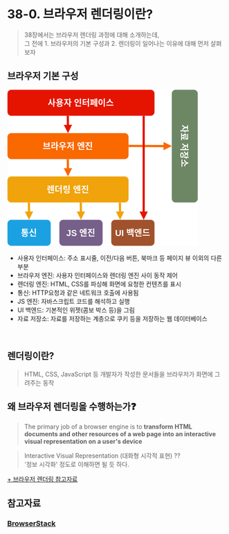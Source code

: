 # 38-0. 브라우저 렌더링이란?
> 38장에서는 브라우저 렌더링 과정에 대해 소개하는데,  
> 그 전에 1. 브라우저의 기본 구성과 2. 렌더링이 일어나는 이유에 대해 먼저 살펴보자
## 브라우저 기본 구성
![38](img/브라우저%20기본%20구성.png)
- 사용자 인터페이스: 주소 표시줄, 이전/다음 버튼, 북마크 등 페이지 뷰 이외의 다른 부분
- 브라우저 엔진: 사용자 인터페이스와 렌더링 엔진 사이 동작 제어
- 렌더링 엔진: HTML, CSS를 파싱해 화면에 요청한 컨텐츠를 표시
- 통신: HTTP요청과 같은 네트워크 호출에 사용됨
- JS 엔진: 자바스크립트 코드를 해석하고 실행
- UI 백엔드: 기본적인 위젯(콤보 박스 등)을 그림
- 자료 저장소: 자료를 저장하는 계층으로 쿠키 등을 저장하는 웹 데이터베이스
<br>

## 렌더링이란?
> HTML, CSS, JavaScript 등 개발자가 작성한 문서들을 브라우저가 화면에 그려주는 동작

## 왜 브라우저 렌더링을 수행하는가❓
> The primary job of a browser engine is to <b>transform HTML documents and other resources of a web page into an interactive visual representation on a user's device </b> <br> 

> Interactive Visual Representation (대화형 시각적 표현) ?? <br>
> '정보 시각화' 정도로 이해하면 될 듯 하다.

[+ 브라우저 렌더링 참고자료](https://en.wikipedia.org/wiki/Browser_engine)

## 참고자료
### [BrowserStack](https://www.browserstack.com/guide/browser-rendering-engine)

